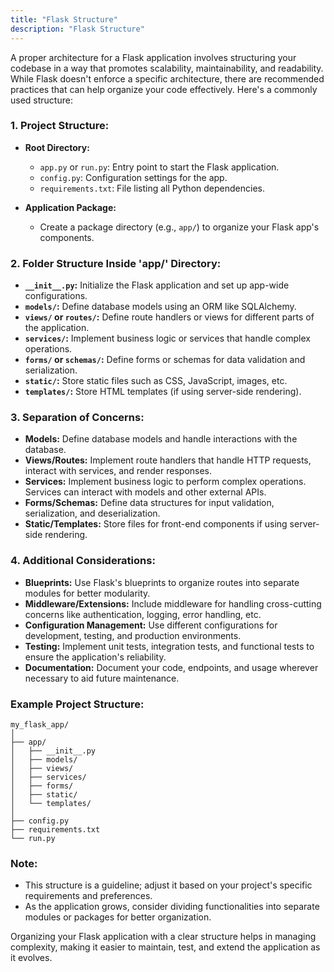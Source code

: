 ```yaml
---
title: "Flask Structure"
description: "Flask Structure"
---
```


A proper architecture for a Flask application involves structuring your codebase in a way that promotes scalability, maintainability, and readability. While Flask doesn't enforce a specific architecture, there are recommended practices that can help organize your code effectively. Here's a commonly used structure:

### 1. **Project Structure:**

- **Root Directory:**
  - `app.py` or `run.py`: Entry point to start the Flask application.
  - `config.py`: Configuration settings for the app.
  - `requirements.txt`: File listing all Python dependencies.

- **Application Package:**
  - Create a package directory (e.g., `app/`) to organize your Flask app's components.

### 2. **Folder Structure Inside 'app/' Directory:**

- **`__init__.py`:** Initialize the Flask application and set up app-wide configurations.
- **`models/`:** Define database models using an ORM like SQLAlchemy.
- **`views/` or `routes/`:** Define route handlers or views for different parts of the application.
- **`services/`:** Implement business logic or services that handle complex operations.
- **`forms/` or `schemas/`:** Define forms or schemas for data validation and serialization.
- **`static/`:** Store static files such as CSS, JavaScript, images, etc.
- **`templates/`:** Store HTML templates (if using server-side rendering).

### 3. **Separation of Concerns:**

- **Models:** Define database models and handle interactions with the database.
- **Views/Routes:** Implement route handlers that handle HTTP requests, interact with services, and render responses.
- **Services:** Implement business logic to perform complex operations. Services can interact with models and other external APIs.
- **Forms/Schemas:** Define data structures for input validation, serialization, and deserialization.
- **Static/Templates:** Store files for front-end components if using server-side rendering.

### 4. **Additional Considerations:**

- **Blueprints:** Use Flask's blueprints to organize routes into separate modules for better modularity.
- **Middleware/Extensions:** Include middleware for handling cross-cutting concerns like authentication, logging, error handling, etc.
- **Configuration Management:** Use different configurations for development, testing, and production environments.
- **Testing:** Implement unit tests, integration tests, and functional tests to ensure the application's reliability.
- **Documentation:** Document your code, endpoints, and usage wherever necessary to aid future maintenance.

### Example Project Structure:

```
my_flask_app/
│
├── app/
│   ├── __init__.py
│   ├── models/
│   ├── views/
│   ├── services/
│   ├── forms/
│   ├── static/
│   └── templates/
│
├── config.py
├── requirements.txt
└── run.py
```

### Note:
- This structure is a guideline; adjust it based on your project's specific requirements and preferences.
- As the application grows, consider dividing functionalities into separate modules or packages for better organization.

Organizing your Flask application with a clear structure helps in managing complexity, making it easier to maintain, test, and extend the application as it evolves.